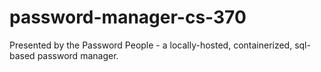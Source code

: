# password-manager-cs-370
Presented by the Password People - a locally-hosted, containerized, sql-based password manager.
